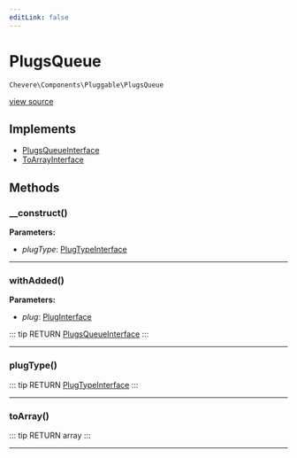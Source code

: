 ```yaml
---
editLink: false
---
```


# PlugsQueue

`Chevere\Components\Pluggable\PlugsQueue`

[view source](https://github.com/chevere/chevere/blob/master/src/Chevere/Components/Pluggable/PlugsQueue.php)

## Implements

- [PlugsQueueInterface](../../Interfaces/Pluggable/PlugsQueueInterface.md)
- [ToArrayInterface](../../Interfaces/Common/ToArrayInterface.md)

## Methods

### __construct()

**Parameters:**

- *plugType*: [PlugTypeInterface](../../Interfaces/Pluggable/PlugTypeInterface.md)

---

### withAdded()

**Parameters:**

- *plug*: [PlugInterface](../../Interfaces/Pluggable/PlugInterface.md)

::: tip RETURN
[PlugsQueueInterface](../../Interfaces/Pluggable/PlugsQueueInterface.md)
:::

---

### plugType()

::: tip RETURN
[PlugTypeInterface](../../Interfaces/Pluggable/PlugTypeInterface.md)
:::

---

### toArray()

::: tip RETURN
array
:::

---
